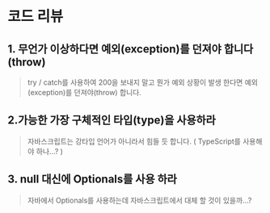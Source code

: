 
# 코드 리뷰

## 1. 무언가 이상하다면 예외(exception)를 던져야 합니다(throw)
> try / catch를 사용하여 200을 보내지 말고 뭔가 예외 상황이 발생 한다면 예외(exception)를 던져야(throw) 합니다.

## 2.가능한 가장 구체적인  타입(type)을 사용하라
> 자바스크립트는 강타입 언어가 아니라서 힘들 듯 합니다. ( TypeScript를 사용해야 하나...? )

## 3. null 대신에 Optionals를 사용 하라
> 자바에서 Optionals를 사용하는데 자바스크립트에서 대체 할 것이 있을까...?